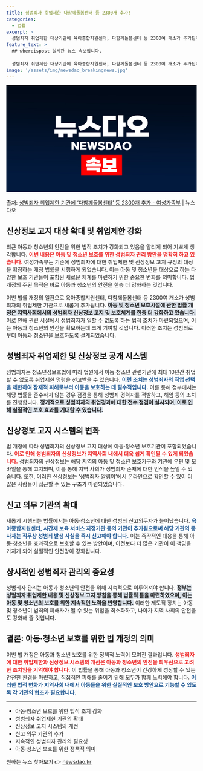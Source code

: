 ```yaml
---
title: 성범죄자 취업제한 다함께돌봄센터 등 2300개 추가!
categories:
  - 법률
excerpt: >
  성범죄자 취업제한 대상기관에 육아종합지원센터, 다함께돌봄센터 등 2300여 개소가 추가된다. 여성가족부는 성…
feature_text: >
  ## whereispost 실시간 뉴스 속보입니다.

  성범죄자 취업제한 대상기관에 육아종합지원센터, 다함께돌봄센터 등 2300여 개소가 추가된다. 여성가족부는 성…
image: '/assets/img/newsdao_breakingnews.jpg'
---
```


![뉴스다오 속보](/assets/img/newsdao_breakingnews.jpg)

<p>출처: <a href="https://newsdao.kr/2136" rel="dofollow">성범죄자 취업제한 기관에 ‘다함께돌봄센터’ 등 2300개 추가 - 여성가족부</a> | 뉴스다오</p>

<h2 data-ke-size="size26">신상정보 고지 대상 확대 및 취업제한 강화</h2>

<p data-ke-size="size16">최근 아동과 청소년의 안전을 위한 법적 조치가 강화되고 있음을 알리게 되어 기쁘게 생각합니다. <b><span style="color: #ee2323;">이번 내용은 아동 및 청소년 보호를 위한 성범죄자 관리 방안을 명확히 하고 있습니다.</span></b> 여성가족부는 기존에 성범죄자에 대한 취업제한 및 신상정보 고지 규정의 대상을 확장하는 개정 법률을 시행하게 되었습니다. 이는 아동 및 청소년을 대상으로 하는 다양한 보호 기관들이 포함된 새로운 체계를 마련하기 위한 중요한 변화를 의미합니다. 법 개정의 주된 목적은 바로 아동과 청소년의 안전을 한층 더 강화하는 것입니다.</p>

<p data-ke-size="size16">이번 법률 개정의 일환으로 육아종합지원센터, 다함께돌봄센터 등 2300여 개소가 성범죄자의 취업제한 기관으로 새롭게 추가됩니다. <b><span style="background-color: #21538527;">아동 및 청소년 보호시설에 관한 법률 개정은 지역사회에서의 성범죄자 신상정보 고지 및 보호체계를 한층 더 강화하고 있습니다.</span></b> 이로 인해 관련 시설에서 성범죄자가 일할 수 없도록 하는 법적 조치가 마련되었으며, 이는 아동과 청소년의 안전을 확보하는데 크게 기여할 것입니다. 이러한 조치는 성범죄로부터 아동과 청소년을 보호하도록 설계되었습니다.</p>

<h2 data-ke-size="size26">성범죄자 취업제한 및 신상정보 공개 시스템</h2>

<p data-ke-size="size16">성범죄자는 청소년성보호법에 따라 법원에서 아동·청소년 관련기관에 최대 10년간 취업할 수 없도록 취업제한 명령을 선고받을 수 있습니다. <b><span style="color: #1a5490;">이런 조치는 성범죄자의 직업 선택을 제한하여 잠재적 피해로부터 아동을 보호하는 데 필수적입니다.</span></b> 이를 통해 정부에서는 해당 법률을 준수하지 않는 경우 점검을 통해 성범죄 경력자를 적발하고, 해임 등의 조치를 진행합니다. <b><span style="background-color: #21538527;">정기적으로 성범죄자의 취업경과에 대한 전수 점검이 실시되며, 이로 인해 실질적인 보호 효과를 기대할 수 있습니다.</span></b></p>

<h2 data-ke-size="size26">신상정보 고지 시스템의 변화</h2>

<p data-ke-size="size16">법 개정에 따라 성범죄자의 신상정보 고지 대상에 아동·청소년 보호기관이 포함되었습니다. <b><span style="color: #ee2323;">이로 인해 성범죄자의 신상정보가 지역사회 내에서 더욱 쉽게 확인될 수 있게 되었습니다.</span></b> 성범죄자의 신상정보는 해당 지역의 아동 및 청소년 보호가구와 기관에 우편 및 모바일을 통해 고지되며, 이를 통해 지역 사회가 성범죄자 존재에 대한 인식을 높일 수 있습니다. 또한, 이러한 신상정보는 ‘성범죄자 알림이’에서 온라인으로 확인할 수 있어 더 많은 사람들이 접근할 수 있는 구조가 마련되었습니다.</p>

<h2 data-ke-size="size26">신고 의무 기관의 확대</h2>

<p data-ke-size="size16">새롭게 시행되는 법률에서는 아동·청소년에 대한 성범죄 신고의무자가 늘어났습니다. <b><span style="color: #1a5490;">육아종합지원센터, 시간제 보육 서비스 지정기관 등의 기관이 추가됨으로써 해당 기관의 종사자는 직무상 성범죄 발생 사실을 즉시 신고해야 합니다.</span></b> 이는 즉각적인 대응을 통해 아동·청소년을 효과적으로 보호할 수 있는 방안이며, 이전보다 더 많은 기관이 이 책임을 가지게 되어 실질적인 안전망이 강화됩니다.</p>

<h2 data-ke-size="size26">상시적인 성범죄자 관리의 중요성</h2>

<p data-ke-size="size16">성범죄자 관리는 아동과 청소년의 안전을 위해 지속적으로 이루어져야 합니다. <b><span style="background-color: #21538527;">정부는 성범죄자 취업제한 내용 및 신상정보 고지 방침을 통해 법률적 틀을 마련하였으며, 이는 아동 및 청소년의 보호를 위한 지속적인 노력을 반영합니다.</span></b> 이러한 제도적 장치는 아동 및 청소년이 범죄의 피해자가 될 수 있는 위험을 최소화하고, 나아가 지역 사회의 안전을도 강화해 줄 것입니다.</p>

<h2 data-ke-size="size26">결론: 아동·청소년 보호를 위한 법 개정의 의미</h2>

<p data-ke-size="size16">이번 법 개정은 아동과 청소년 보호를 위한 정책적 노력이 모여진 결과입니다. <b><span style="color: #ee2323;">성범죄자에 대한 취업제한과 신상정보 시스템의 개선은 아동과 청소년의 안전을 최우선으로 고려한 조치임을 기억해야 합니다.</span></b> 이 법률을 통해 아동과 청소년이 건강하게 성장할 수 있는 안전한 환경을 마련하고, 직접적인 피해를 줄이기 위해 모두가 함께 노력해야 합니다. <b><span style="color: #1a5490;">이러한 법적 변화가 지역사회 내에서 아동들을 위한 실질적인 보호 방안으로 기능할 수 있도록 각 기관의 협조가 필요합니다.</span></b></p>

<p data-ke-size="size16"></p>

<hr />

<ul>
    <li>아동·청소년 보호를 위한 법적 조치 강화</li>
    <li>성범죄자 취업제한 기관의 확대</li>
    <li>신상정보 고지 시스템의 개선</li>
    <li>신고 의무 기관의 추가</li>
    <li>지속적인 성범죄자 관리의 필요성</li>
    <li>아동·청소년 보호를 위한 정책적 의미</li>
</ul>

<p data-ke-size="size16"></p>
 

원하는 뉴스 찾아보기 👉 <a href="https://newsdao.kr" rel="dofollow">newsdao.kr</a>


